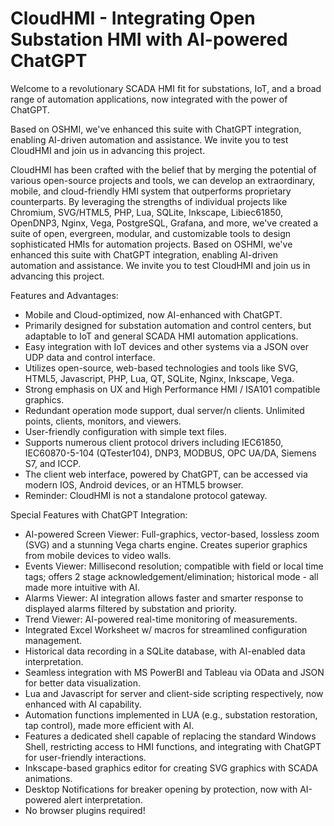 # CloudHMI - Integrating Open Substation HMI with AI-powered ChatGPT

Welcome to a revolutionary SCADA HMI fit for substations, IoT, and a broad range of automation applications, now integrated with the power of ChatGPT.

Based on OSHMI,  we've enhanced this suite with ChatGPT integration, enabling AI-driven automation and assistance. We invite you to test CloudHMI and join us in advancing this project.

CloudHMI has been crafted with the belief that by merging the potential of various open-source projects and tools, we can develop an extraordinary, mobile, and cloud-friendly HMI system that outperforms proprietary counterparts. By leveraging the strengths of individual projects like Chromium, SVG/HTML5, PHP, Lua, SQLite, Inkscape, Libiec61850, OpenDNP3, Nginx, Vega, PostgreSQL, Grafana, and more, we've created a suite of open, evergreen, modular, and customizable tools to design sophisticated HMIs for automation projects. Based on OSHMI,  we've enhanced this suite with ChatGPT integration, enabling AI-driven automation and assistance. We invite you to test CloudHMI and join us in advancing this project.

Features and Advantages:
- Mobile and Cloud-optimized, now AI-enhanced with ChatGPT.
- Primarily designed for substation automation and control centers, but adaptable to IoT and general SCADA HMI automation applications.
- Easy integration with IoT devices and other systems via a JSON over UDP data and control interface.
- Utilizes open-source, web-based technologies and tools like SVG, HTML5, Javascript, PHP, Lua, QT, SQLite, Nginx, Inkscape, Vega.
- Strong emphasis on UX and High Performance HMI / ISA101 compatible graphics.
- Redundant operation mode support, dual server/n clients. Unlimited points, clients, monitors, and viewers.
- User-friendly configuration with simple text files.
- Supports numerous client protocol drivers including IEC61850, IEC60870-5-104 (QTester104), DNP3, MODBUS, OPC UA/DA, Siemens S7, and ICCP.
- The client web interface, powered by ChatGPT, can be accessed via modern IOS, Android devices, or an HTML5 browser.
- Reminder: CloudHMI is not a standalone protocol gateway.

Special Features with ChatGPT Integration:
- AI-powered Screen Viewer: Full-graphics, vector-based, lossless zoom (SVG) and a stunning Vega charts engine. Creates superior graphics from mobile devices to video walls.
- Events Viewer: Millisecond resolution; compatible with field or local time tags; offers 2 stage acknowledgement/elimination; historical mode - all made more intuitive with AI.
- Alarms Viewer: AI integration allows faster and smarter response to displayed alarms filtered by substation and priority.
- Trend Viewer: AI-powered real-time monitoring of measurements.
- Integrated Excel Worksheet w/ macros for streamlined configuration management.
- Historical data recording in a SQLite database, with AI-enabled data interpretation.
- Seamless integration with MS PowerBI and Tableau via OData and JSON for better data visualization.
- Lua and Javascript for server and client-side scripting respectively, now enhanced with AI capability.
- Automation functions implemented in LUA (e.g., substation restoration, tap control), made more efficient with AI.
- Features a dedicated shell capable of replacing the standard Windows Shell, restricting access to HMI functions, and integrating with ChatGPT for user-friendly interactions.
- Inkscape-based graphics editor for creating SVG graphics with SCADA animations.
- Desktop Notifications for breaker opening by protection, now with AI-powered alert interpretation.
- No browser plugins required!
